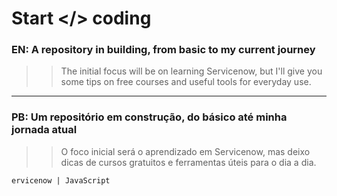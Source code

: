 # Start </> coding

### EN: A repository in building, from basic to my current journey 
>> The initial focus will be on learning Servicenow, but I'll give you some tips on free courses and useful tools for everyday use. 
________________________________________________________________________________________________________________________________________________________________________________________________________________

### PB: Um repositório em construção, do básico até minha jornada atual
>> O foco inicial será o aprendizado em Servicenow, mas deixo dicas de cursos gratuitos e ferramentas úteis para o dia a dia.


```
ervicenow | JavaScript
```




